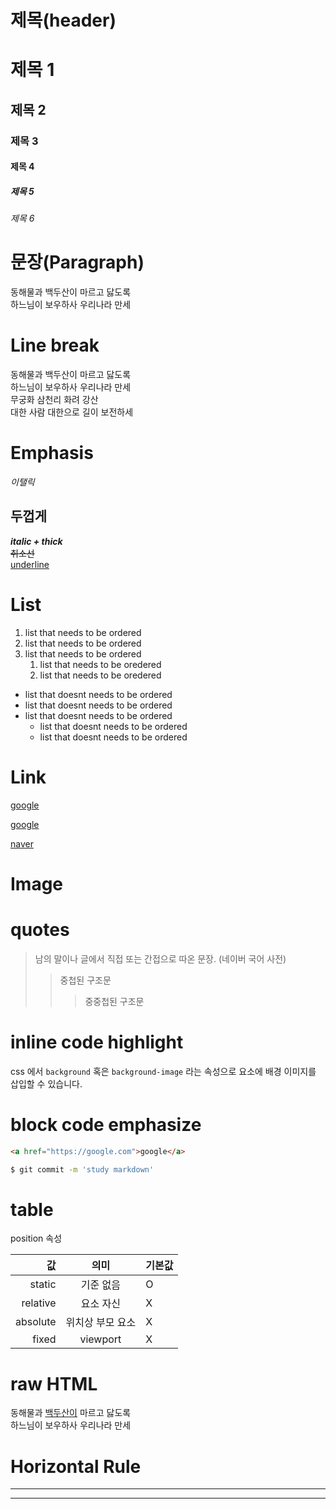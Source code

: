 # 제목(header)

# 제목 1

## 제목 2

### 제목 3

#### 제목 4

##### 제목 5

###### 제목 6

# 문장(Paragraph)

동해물과 백두산이 마르고 닳도록
<br>
하느님이 보우하사 우리나라 만세

# Line break

동해물과 백두산이 마르고 닳도록<br/>
하느님이 보우하사 우리나라 만세<br/>
무궁화 삼천리 화려 강산<br/>
대한 사람 대한으로 길이 보전하세<br/>

# Emphasis

_이탤릭_<br>

## **두껍게**

**_italic + thick_** <br>
~~취소선~~ <br>
<u>underline</u>

# List

1. list that needs to be ordered
1. list that needs to be ordered
1. list that needs to be ordered
   1. list that needs to be oredered
   1. list that needs to be oredered

- list that doesnt needs to be ordered
- list that doesnt needs to be ordered
- list that doesnt needs to be ordered
  - list that doesnt needs to be ordered
  - list that doesnt needs to be ordered

# Link

<a href="https://google.com">google</a>

[google](https://google.com)

[naver](https://naver.com "move to naver!")

# Image

# quotes

> 남의 말이나 글에서 직접 또는 간접으로 따온 문장.
> (네이버 국어 사전)
>
> > 중첩된 구조문
> >
> > > 중중첩된 구조문

# inline code highlight

css 에서 `background` 혹은 `background-image` 라는
속성으로 요소에 배경 이미지를 삽입할 수 있습니다.

# block code emphasize

```html
<a href="https://google.com">google</a>
```

```bash
$ git commit -m 'study markdown'
```

# table

position 속성

|       값 |       의미       | 기본값 |
| -------: | :--------------: | :----- |
|   static |    기준 없음     | O      |
| relative |    요소 자신     | X      |
| absolute | 위치상 부모 요소 | X      |
|    fixed |     viewport     | X      |

# raw HTML

동해물과 <span style="text-decoration: underline;">백두산이</span> 마르고 닳도록<br>
하느님이 보우하사 우리나라 만세

# Horizontal Rule

---

---

